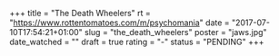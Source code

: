 +++
title = "The Death Wheelers"
rt = "https://www.rottentomatoes.com/m/psychomania"
date = "2017-07-10T17:54:21+01:00"
slug = "the_death_wheelers"
poster = "jaws.jpg"
date_watched = ""
draft = true
rating = "-"
status = "PENDING"
+++
